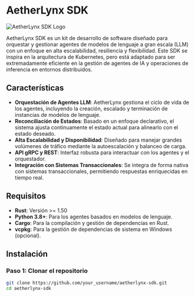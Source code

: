# AetherLynx SDK

![AetherLynx SDK Logo](.AetherLynxLogo.png)

AetherLynx SDK es un kit de desarrollo de software diseñado para orquestar y gestionar agentes de modelos de lenguaje a gran escala (LLM) con un enfoque en alta escalabilidad, resiliencia y flexibilidad. Este SDK se inspira en la arquitectura de Kubernetes, pero está adaptado para ser extremadamente eficiente en la gestión de agentes de IA y operaciones de inferencia en entornos distribuidos.

## Características

- **Orquestación de Agentes LLM**: AetherLynx gestiona el ciclo de vida de los agentes, incluyendo la creación, escalado y terminación de instancias de modelos de lenguaje.
- **Reconciliación de Estados**: Basado en un enfoque declarativo, el sistema ajusta continuamente el estado actual para alinearlo con el estado deseado.
- **Alta Escalabilidad y Disponibilidad**: Diseñado para manejar grandes volúmenes de tráfico mediante la autoescalación y balanceo de carga.
- **API gRPC y REST**: Interfaz robusta para interactuar con los agentes y el orquestador.
- **Integración con Sistemas Transaccionales**: Se integra de forma nativa con sistemas transaccionales, permitiendo respuestas enriquecidas en tiempo real.

## Requisitos

- **Rust**: Versión >= 1.50
- **Python 3.8+**: Para los agentes basados en modelos de lenguaje.
- **Cargo**: Para la compilación y gestión de dependencias en Rust.
- **vcpkg**: Para la gestión de dependencias de sistema en Windows (opcional).

## Instalación

### Paso 1: Clonar el repositorio

```bash
git clone https://github.com/your_username/aetherlynx-sdk.git
cd aetherlynx-sdk
